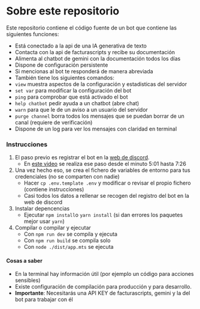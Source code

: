# Sobre este repositorio

Este repositorio contiene el código fuente de un bot que contiene las siguientes funciones:

- Está conectado a la api de una IA generativa de texto
- Contacta con la api de facturascripts y recibe su documentación
- Alimenta al chatbot de gemini con la documentación todos los días
- Dispone de configuración persistente
- Si mencionas al bot te responderá de manera abreviada
- También tiene los siguientes comandos:
 - `view` muestra aspectos de la configuración y estadisticas del servidor
 - `set var` para modificar la configuración del bot
 - `ping` para comprobar que está activado el bot
 - `help chatbot` pedir ayuda a un chatbot (abre chat)
 - `warn` para que le de un aviso a un usuario del servidor
 - `purge channel` borra todos los mensajes que se puedan borrar de un canal (requiere de verificación)
- Dispone de un log para ver los mensajes con claridad en terminal


### Instrucciones

1. El paso previo es registrar el bot en la [web de discord](https://discord.com/developers/applications).
    - En [este video](https://www.youtube.com/watch?v=CaPBYyPX0rM&t=287s) se realiza ese paso desde el minuto 5:01 hasta 7:26
2. Una vez hecho eso, se crea el fichero de variables de entorno para tus credenciales (no se comparten con nadie)
    - Hacer `cp .env.template .env` y modificar o revisar el propio fichero (contiene instrucciones)
    - Casi todos los datos a rellenar se recogen del registro del bot en la web de discord
3. Instalar depencencias
    - Ejecutar `npm install`o `yarn install` (si dan errores los paquetes mejor usar `yarn`)
4. Compilar o compilar y ejecutar
    - Con `npm run dev` se compila y ejecuta
    - Con `npm run build` se compila solo
    - Con `node ./dist/app.mts` se ejecuta

#### Cosas a saber

- En la terminal hay información útil (por ejemplo un código para acciones sensibles)
- Existe configuración de compilación para producción y para desarrollo.
- **Importante**: Necesitarás una API KEY de facturascripts, gemini y la del bot para trabajar con él
